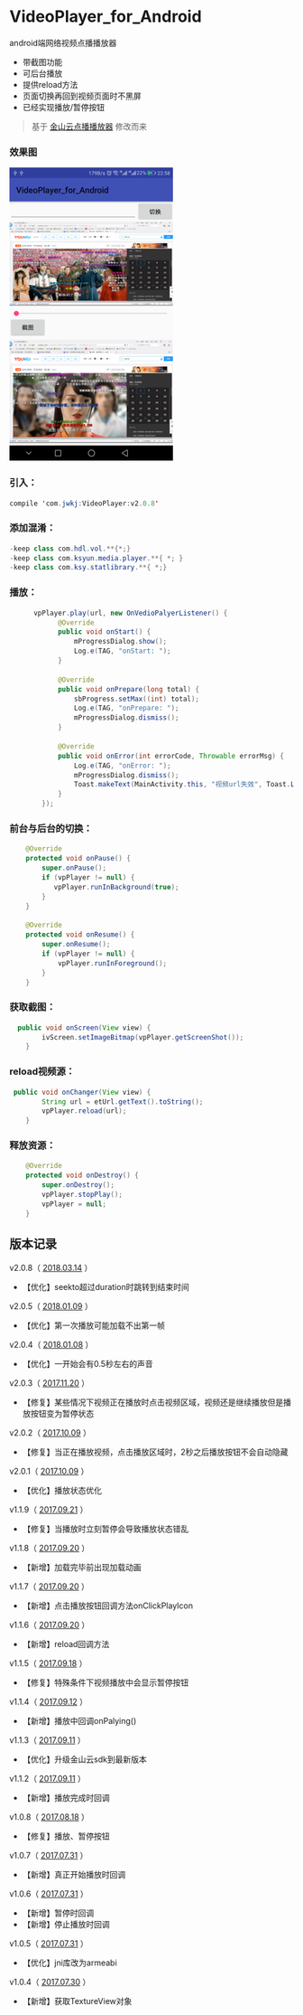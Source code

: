 # VideoPlayer_for_Android

android端网络视频点播播放器

- 带截图功能
- 可后台播放
- 提供reload方法
- 页面切换再回到视频页面时不黑屏
- 已经实现播放/暂停按钮


>基于 [金山云点播播放器](https://github.com/ksvc/KSYMediaPlayer_Android) 修改而来

### 效果图

![](https://github.com/huangdali/VideoPlayer_for_Android/blob/master/screenshot.png)


### 引入：

```java
compile 'com.jwkj:VideoPlayer:v2.0.8'
```

### 添加混淆：
```java
-keep class com.hdl.vol.**{*;}
-keep class com.ksyun.media.player.**{ *; }
-keep class com.ksy.statlibrary.**{ *;}
```

### 播放：

```java
      vpPlayer.play(url, new OnVedioPalyerListener() {
            @Override
            public void onStart() {
                mProgressDialog.show();
                Log.e(TAG, "onStart: ");
            }

            @Override
            public void onPrepare(long total) {
                sbProgress.setMax((int) total);
                Log.e(TAG, "onPrepare: ");
                mProgressDialog.dismiss();
            }

            @Override
            public void onError(int errorCode, Throwable errorMsg) {
                Log.e(TAG, "onError: ");
                mProgressDialog.dismiss();
                Toast.makeText(MainActivity.this, "视频url失效", Toast.LENGTH_SHORT).show();
            }
        });
```

### 前台与后台的切换：
```java
    @Override
    protected void onPause() {
        super.onPause();
        if (vpPlayer != null) {
           vpPlayer.runInBackground(true);
        }
    }

    @Override
    protected void onResume() {
        super.onResume();
        if (vpPlayer != null) {
            vpPlayer.runInForeground();
        }
    }
```

### 获取截图：
```java
  public void onScreen(View view) {
        ivScreen.setImageBitmap(vpPlayer.getScreenShot());
    }
```

### reload视频源：
```java
 public void onChanger(View view) {
        String url = etUrl.getText().toString();
        vpPlayer.reload(url);
    }
```

### 释放资源：
```java
    @Override
    protected void onDestroy() {
        super.onDestroy();
        vpPlayer.stopPlay();
        vpPlayer = null;
    }
```

## 版本记录

v2.0.8（ [2018.03.14]() ）

- 【优化】seekto超过duration时跳转到结束时间

v2.0.5（ [2018.01.09]() ）

- 【优化】第一次播放可能加载不出第一帧

v2.0.4（ [2018.01.08]() ）

- 【优化】一开始会有0.5秒左右的声音

v2.0.3（ [2017.11.20]() ）

- 【修复】某些情况下视频正在播放时点击视频区域，视频还是继续播放但是播放按钮变为暂停状态

v2.0.2（ [2017.10.09]() ）

- 【修复】当正在播放视频，点击播放区域时，2秒之后播放按钮不会自动隐藏

v2.0.1（ [2017.10.09]() ）

- 【优化】播放状态优化

v1.1.9（ [2017.09.21]() ）

- 【修复】当播放时立刻暂停会导致播放状态错乱

v1.1.8（ [2017.09.20]() ）

- 【新增】加载完毕前出现加载动画

v1.1.7（ [2017.09.20]() ）

- 【新增】点击播放按钮回调方法onClickPlayIcon

v1.1.6（ [2017.09.20]() ）

- 【新增】reload回调方法

v1.1.5（ [2017.09.18]() ）

- 【修复】特殊条件下视频播放中会显示暂停按钮

v1.1.4（ [2017.09.12]() ）

- 【新增】播放中回调onPalying()

v1.1.3（ [2017.09.11]() ）

- 【优化】升级金山云sdk到最新版本

v1.1.2（ [2017.09.11]() ）

- 【新增】播放完成时回调

v1.0.8（ [2017.08.18]() ）

- 【修复】播放、暂停按钮

v1.0.7（ [2017.07.31]() ）

- 【新增】真正开始播放时回调

v1.0.6（ [2017.07.31]() ）

- 【新增】暂停时回调
- 【新增】停止播放时回调

v1.0.5（ [2017.07.31]() ）

- 【优化】jni库改为armeabi

v1.0.4（ [2017.07.30]() ）

- 【新增】获取TextureView对象
